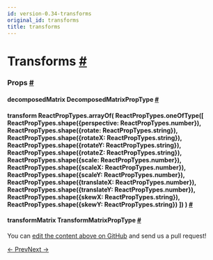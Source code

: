 ```yaml
---
id: version-0.34-transforms
original_id: transforms
title: transforms
---
```

<a id="content"></a><h1><a class="anchor" name="transforms"></a>Transforms <a class="hash-link" href="docs/transforms.html#transforms">#</a></h1><div><noscript></noscript><h3><a class="anchor" name="props"></a>Props <a class="hash-link" href="docs/transforms.html#props">#</a></h3><div class="props"><div class="prop"><h4 class="propTitle"><a class="anchor" name="decomposedmatrix"></a>decomposedMatrix <span class="propType">DecomposedMatrixPropType</span> <a class="hash-link" href="docs/transforms.html#decomposedmatrix">#</a></h4></div><div class="prop"><h4 class="propTitle"><a class="anchor" name="transform"></a>transform <span class="propType">ReactPropTypes.arrayOf(
  ReactPropTypes.oneOfType([
    ReactPropTypes.shape({perspective: ReactPropTypes.number}),
    ReactPropTypes.shape({rotate: ReactPropTypes.string}),
    ReactPropTypes.shape({rotateX: ReactPropTypes.string}),
    ReactPropTypes.shape({rotateY: ReactPropTypes.string}),
    ReactPropTypes.shape({rotateZ: ReactPropTypes.string}),
    ReactPropTypes.shape({scale: ReactPropTypes.number}),
    ReactPropTypes.shape({scaleX: ReactPropTypes.number}),
    ReactPropTypes.shape({scaleY: ReactPropTypes.number}),
    ReactPropTypes.shape({translateX: ReactPropTypes.number}),
    ReactPropTypes.shape({translateY: ReactPropTypes.number}),
    ReactPropTypes.shape({skewX: ReactPropTypes.string}),
    ReactPropTypes.shape({skewY: ReactPropTypes.string})
  ])
)</span> <a class="hash-link" href="docs/transforms.html#transform">#</a></h4></div><div class="prop"><h4 class="propTitle"><a class="anchor" name="transformmatrix"></a>transformMatrix <span class="propType">TransformMatrixPropType</span> <a class="hash-link" href="docs/transforms.html#transformmatrix">#</a></h4></div></div></div><p class="edit-page-block">You can <a target="_blank" href="https://github.com/facebook/react-native/blob/master/Libraries/StyleSheet/TransformPropTypes.js">edit the content above on GitHub</a> and send us a pull request!</p><div class="docs-prevnext"><a class="docs-prev" href="docs/layout-props.html#content">← Prev</a><a class="docs-next" href="docs/shadow-props.html#content">Next →</a></div>